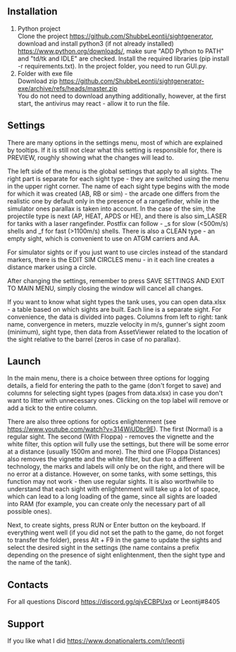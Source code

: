 Installation
---------

1) Python project\
Clone the project https://github.com/ShubbeLeontij/sightgenerator, download and install python3 (if not already installed) https://www.python.org/downloads/, make sure "ADD Python to PATH" and "td/tk and IDLE" are checked.
Install the required libraries (pip install -r requirements.txt).
In the project folder, you need to run GUI.py.
2) Folder with exe file\
Download zip https://github.com/ShubbeLeontij/sightgenerator-exe/archive/refs/heads/master.zip \
You do not need to download anything additionally, however, at the first start, the antivirus may react - allow it to run the file.

Settings
---------

There are many options in the settings menu, most of which are explained by tooltips.
If it is still not clear what this setting is responsible for, there is PREVIEW, roughly showing what the changes will lead to.

The left side of the menu is the global settings that apply to all sights.
The right part is separate for each sight type - they are switched using the menu in the upper right corner.
The name of each sight type begins with the mode for which it was created (AB, RB or sim) - the arcade one differs from the realistic one by default only in the presence of a rangefinder, while in the simulator ones parallax is taken into account.
In the case of the sim, the projectile type is next (AP, HEAT, APDS or HE), and there is also sim_LASER for tanks with a laser rangefinder.
Postfix can follow - _s for slow (<500m/s) shells and _f for fast (>1100m/s) shells.
There is also a CLEAN type - an empty sight, which is convenient to use on ATGM carriers and AA.

For simulator sights or if you just want to use circles instead of the standard markers, there is the EDIT SIM CIRCLES menu - in it each line creates a distance marker using a circle.

After changing the settings, remember to press SAVE SETTINGS AND EXIT TO MAIN MENU, simply closing the window will cancel all changes.

If you want to know what sight types the tank uses, you can open data.xlsx - a table based on which sights are built. Each line is a separate sight. For convenience, the data is divided into pages.
Columns from left to right: tank name, convergence in meters, muzzle velocity in m/s, gunner's sight zoom (minimum), sight type, then data from AssetViewer related to the location of the sight relative to the barrel (zeros in case of no parallax).

Launch
------

In the main menu, there is a choice between three options for logging details, a field for entering the path to the game (don't forget to save) and columns for selecting sight types (pages from data.xlsx) in case you don't want to litter with unnecessary ones. Clicking on the top label will remove or add a tick to the entire column.

There are also three options for optics enlightenment (see https://www.youtube.com/watch?v=314WiUDbr9E).
The first (Normal) is a regular sight.
The second (With Floppa) - removes the vignette and the white filter, this option will fully use the settings, but there will be some error at a distance (usually 1500m and more).
The third one (Floppa Distances) also removes the vignette and the white filter, but due to a different technology, the marks and labels will only be on the right, and there will be no error at a distance.
However, on some tanks, with some settings, this function may not work - then use regular sights.
It is also worthwhile to understand that each sight with enlightenment will take up a lot of space, which can lead to a long loading of the game, since all sights are loaded into RAM (for example, you can create only the necessary part of all possible ones).

Next, to create sights, press RUN or Enter button on the keyboard.
If everything went well (if you did not set the path to the game, do not forget to transfer the folder), press Alt + F9 in the game to update the sights and select the desired sight in the settings (the name contains a prefix depending on the presence of sight enlightenment, then the sight type and the name of the tank).

Contacts
--------

For all questions Discord https://discord.gg/qjvECBPUxq or Leontij#8405

Support
---------

If you like what I did https://www.donationalerts.com/r/leontij
